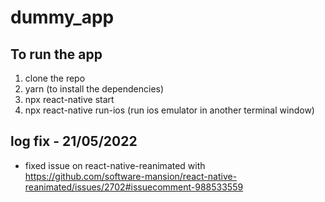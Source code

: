 # dummy_app

## To run the app
1. clone the repo
2. yarn (to install the dependencies)
3. npx react-native start
4. npx react-native run-ios (run ios emulator in another terminal window)

## log fix - 21/05/2022
- fixed issue on react-native-reanimated with https://github.com/software-mansion/react-native-reanimated/issues/2702#issuecomment-988533559 